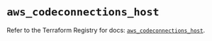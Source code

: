 # `aws_codeconnections_host`

Refer to the Terraform Registry for docs: [`aws_codeconnections_host`](https://registry.terraform.io/providers/hashicorp/aws/6.5.0/docs/resources/codeconnections_host).

